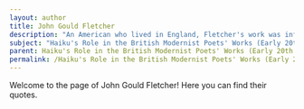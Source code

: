 ```yaml
---
layout: author
title: John Gould Fletcher
description: "An American who lived in England, Fletcher's work was influenced by British Modernism; his nature-focused poems often reflect haiku's succinct style."
subject: "Haiku's Role in the British Modernist Poets' Works (Early 20th century)"
parent: Haiku's Role in the British Modernist Poets' Works (Early 20th century)
permalink: /Haiku's Role in the British Modernist Poets' Works (Early 20th century)/authors/John-Gould-Fletcher/
---
```


Welcome to the page of John Gould Fletcher! Here you can find their quotes.
